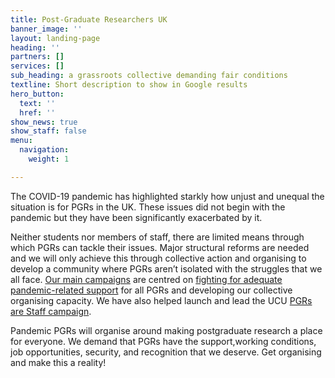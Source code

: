 ```yaml
---
title: Post-Graduate Researchers UK
banner_image: ''
layout: landing-page
heading: ''
partners: []
services: []
sub_heading: a grassroots collective demanding fair conditions
textline: Short description to show in Google results
hero_button:
  text: ''
  href: ''
show_news: true
show_staff: false
menu:
  navigation:
    weight: 1

---
```

The COVID-19 pandemic has highlighted starkly how unjust and unequal the situation is for PGRs in the UK. These issues did not begin with the pandemic but they have been significantly exacerbated by it.

Neither students nor members of staff, there are limited means through which PGRs can tackle their issues. Major structural reforms are needed and we will only achieve this through collective action and organising to develop a community where PGRs aren’t isolated with the struggles that we all face. [Our main campaigns](/campaigns) are centred on [fighting for adequate pandemic-related support](http://pgrs.uk/campaigns/pandemic-pgrs/) for all PGRs and developing our collective organising capacity. We have also helped launch and lead the UCU [PGRs are Staff campaign](http://pgrs.uk/campaigns/pgrs-are-staff/).

Pandemic PGRs will organise around making postgraduate research a place for everyone. We demand that PGRs have the support,working conditions, job opportunities, security, and recognition that we deserve. Get organising and make this a reality!
